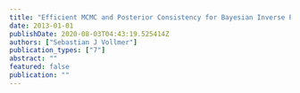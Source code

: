 ```yaml
---
title: "Efficient MCMC and Posterior Consistency for Bayesian Inverse Problems"
date: 2013-01-01
publishDate: 2020-08-03T04:43:19.525414Z
authors: ["Sebastian J Vollmer"]
publication_types: ["7"]
abstract: ""
featured: false
publication: ""
---
```


